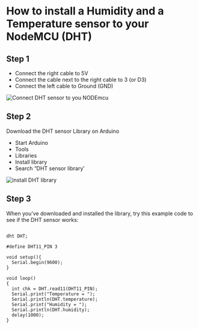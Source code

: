 # How to install a Humidity and a Temperature sensor to your NodeMCU (DHT)

## Step 1
- Connect the right cable to 5V
- Connect the cable next to the right cable to 3 (or D3)
- Connect the left cable to Ground (GND)

![Connect DHT sensor to you NODEmcu](https://cdn.instructables.com/FBR/21OY/IDFSLSRV/FBR21OYIDFSLSRV.LARGE.jpg)

## Step 2
Download the DHT sensor Library on Arduino 
- Start Arduino
- Tools
- Libraries
- Install library
- Search “DHT sensor library’

![install DHT library](https://i.imgur.com/yO1dXlM.png)


## Step 3
When you’ve downloaded and installed the library, try this example code to see if the DHT sensor works:
```#include <dht.h>

dht DHT;

#define DHT11_PIN 3

void setup(){
  Serial.begin(9600);
}

void loop()
{
  int chk = DHT.read11(DHT11_PIN);
  Serial.print("Temperature = ");
  Serial.println(DHT.temperature);
  Serial.print("Humidity = ");
  Serial.println(DHT.humidity);
  delay(1000);
} 
